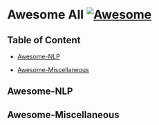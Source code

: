 # Awesome All [![Awesome](https://cdn.rawgit.com/sindresorhus/awesome/d7305f38d29fed78fa85652e3a63e154dd8e8829/media/badge.svg)](https://github.com/sindresorhus/awesome)

## Table of Content

- [Awesome-NLP](#awesome-NLP)

- [Awesome-Miscellaneous](#miscellaneous)

## Awesome-NLP


## Awesome-Miscellaneous
